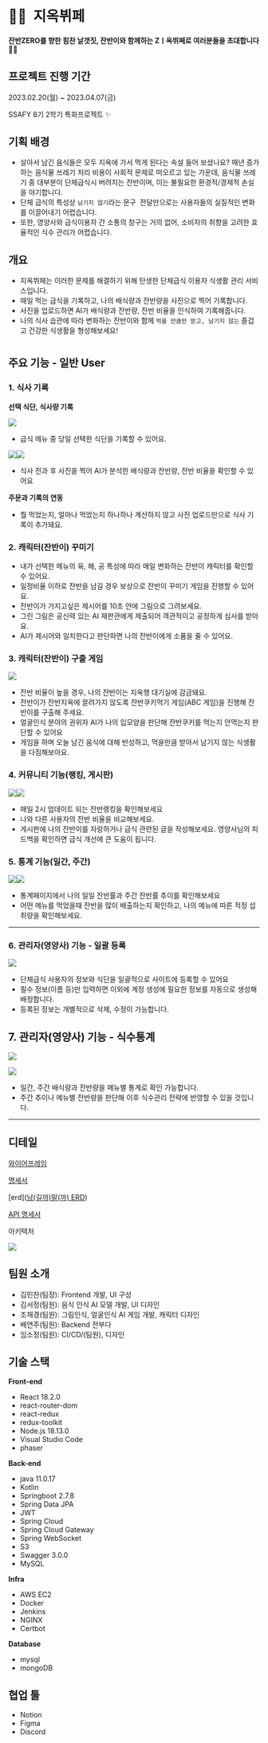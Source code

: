 # 🧛‍♀️  지옥뷔페

#### 잔반ZERO를 향한 힘찬 날갯짓, 잔반이와 함께하는 Zㅣ옥뷔페로 여러분들을 초대합니다👨‍🍳

## 프로젝트 진행 기간

2023.02.20(월) ~ 2023.04.07(금)

SSAFY 8기 2학기 특화프로젝트 ✨

## 기획 배경

- 살아서 남긴 음식들은 모두 지옥에 가서 먹게 된다는 속설 들어 보셨나요? 매년 증가하는 음식물 쓰레기 처리 비용이 사회적 문제로 떠오르고 있는 가운데, 음식물 쓰레기 중 대부분이 단체급식시 버려지는 잔반이며, 이는 불필요한 환경적/경제적 손실을 야기합니다.
- 단체 급식의 특성상 `남기지 않기`라는 문구  전달만으로는 사용자들의 실질적인 변화를 이끌어내기 어렵습니다.
- 또한, 영양사와 급식이용자 간 소통의 창구는 거의 없어, 소비자의 취향을 고려한 효율적인 식수 관리가 어렵습니다.

## 개요

- 지옥뷔페는 이러한 문제를 해결하기 위해 탄생한 단체급식 이용자 식생활 관리 서비스입니다.
- 매일 먹는 급식을 기록하고, 나의 배식량과 잔반량을 사진으로 찍어 기록합니다.
- 사진을 업로드하면 AI가 배식량과 잔반량, 잔반 비율을 인식하여 기록해줍니다.
- 나의 식사 습관에 따라 변화하는 잔반이와 함께 `먹을 만큼만 받고, 남기지 않는` 즐겁고 건강한 식생활을 형성해보세요!

#

## 주요 기능 - 일반 User

### 1. 식사 기록

**선택 식단, 식사량 기록**

![](https://raw.githubusercontent.com/Joripje/hell-banquet-reboot/master/A802%20Readme_assets/2023-04-07-10-22-44-image.png?msec=1680831888095)

- 급식 메뉴 중 당일 선택한 식단을 기록할 수 있어요.

![](https://raw.githubusercontent.com/Joripje/hell-banquet-reboot/master/A802%20Readme_assets/2023-04-07-10-23-59-image.png?msec=1680831888087)![](https://raw.githubusercontent.com/Joripje/hell-banquet-reboot/master/A802%20Readme_assets/2023-04-07-10-24-23-image.png?msec=1680831888095)

- 식사 전과 후 사진을 찍어 AI가 분석한 배식량과 잔반량, 잔반 비율을 확인할 수 있어요

**주문과 기록의 연동**

- 뭘 먹었는지, 얼마나 먹었는지 하나하나 계산하지 않고 사진 업로드만으로 식사 기록이 추가돼요.

### 2. 캐릭터(잔반이) 꾸미기

- 내가 선택한 메뉴의 육, 해, 공 특성에 따라 매일 변화하는 잔반이 캐릭터를 확인할 수 있어요.
- 일정비율 이하로 잔반을 남길 경우 보상으로 잔반이 꾸미기 게임을 진행할 수 있어요.
- 잔반이가 가지고싶은 제시어를 10초 안에 그림으로 그려보세요.
- 그린 그림은 공신력 있는 AI 재판관에게 제출되어 객관적이고 공정하게 심사를 받아요.
- AI가 제시어와 일치한다고 판단하면 나의 잔반이에게 소품을 줄 수 있어요.

### 3. 캐릭터(잔반이) 구출 게임

![](https://raw.githubusercontent.com/Joripje/hell-banquet-reboot/master/A802%20Readme_assets/2023-04-07-10-29-29-image.png?msec=1680831888096)

- 잔반 비율이 높을 경우, 나의 잔반이는 지옥행 대기실에 감금돼요.
- 잔반이가 잔반지옥에 끌려가지 않도록 잔반쿠키먹기 게임(ABC 게임)을 진행해 잔반이를 구출해 주세요.
- 얼굴인식 분야의 권위자 AI가 나의 입모양을 판단해 잔반쿠키를 먹는지 안먹는지 판단할 수 있어요
- 게임을 하며 오늘 남긴 음식에 대해 반성하고, 먹을만큼 받아서 남기지 않는 식생활을 다짐해보아요.

### 4. 커뮤니티 기능(랭킹, 게시판)

![](https://raw.githubusercontent.com/Joripje/hell-banquet-reboot/master/A802%20Readme_assets/2023-04-07-10-30-08-image.png?msec=1680831888095)![](https://raw.githubusercontent.com/Joripje/hell-banquet-reboot/master/A802%20Readme_assets/2023-04-07-10-32-16-image.png?msec=1680831888097)

- 매일 2시 업데이트 되는 잔반랭킹을 확인해보세요
- 나와 다른 사용자의 잔반 비율을 비교해보세요.
- 게시판에 나의 잔반이를 자랑하거나 급식 관련된 글을 작성해보세요. 영양사님의 피드백을 확인하면 급식 개선에 큰 도움이 됩니다.

### 5. 통계 기능(일간, 주간)

![](https://raw.githubusercontent.com/Joripje/hell-banquet-reboot/master/A802%20Readme_assets/2023-04-07-10-33-03-image.png?msec=1680831888086)![](https://raw.githubusercontent.com/Joripje/hell-banquet-reboot/master/A802%20Readme_assets/2023-04-07-10-35-08-image.png?msec=1680831888081)

- 통계페이지에서 나의 일일 잔반률과 주간 잔반률 추이를 확인해보세요
- 어떤 메뉴를 먹었을때 잔반을 많이 배출하는지 확인하고, 나의 메뉴에 따른 적정 섭취량을 확인해보세요.

---

### 6. 관리자(영양사) 기능 - 일괄 등록

![](https://raw.githubusercontent.com/Joripje/hell-banquet-reboot/master/A802%20Readme_assets/2023-04-07-10-37-09-image.png?msec=1680831888076)

- 단체급식 사용자의 정보와 식단을 일괄적으로 사이트에 등록할 수 있어요
- 필수 정보(이름 등)만 입력하면 이외에 계정 생성에 필요한 정보를 자동으로 생성해 배정합니다.
- 등록된 정보는 개별적으로 삭제, 수정이 가능합니다.

## 7. 관리자(영양사) 기능 - 식수통계

![](https://raw.githubusercontent.com/Joripje/hell-banquet-reboot/master/A802%20Readme_assets/2023-04-07-10-38-27-image.png?msec=1680831888082)

![](https://raw.githubusercontent.com/Joripje/hell-banquet-reboot/master/A802%20Readme_assets/2023-04-07-10-38-46-image.png?msec=1680831888082)

- 일간, 주간 배식량과 잔반량을 메뉴별 통계로 확인 가능합니다.
- 주간 추이나 메뉴별 잔반량을 판단해 이후 식수관리 전략에 반영할 수 있을 것입니다.

---

## 디테일

[와이어프레임](<[Figma](https://www.figma.com/file/Qg61ND5Q5YSaThTHQPjSS1/%EB%82%A8%EA%B8%B8%EA%B9%8C%3F%EB%A7%90%EA%B9%8C%3F?t=1NYlidAq2Voz1nHl-0)>)

[명세서](https://www.notion.so/3-1-98d3f69eb4514256b0e7ea8ff9980897)

[erd]([남(길까)말(까) ERD](https://www.erdcloud.com/d/Ftt89upZZt6uDgvNZ))

[API 명세서](https://www.notion.so/4b89c4dea0314905b611d522d96da7a7)

아키텍처

![](https://raw.githubusercontent.com/Joripje/hell-banquet-reboot/master/A802%20Readme_assets/ae51ef628d24e61bc7424d8d90a225bdf0a1ea08.PNG?msec=1680831888082)

## **팀원 소개**

- 김민찬(팀장): Frontend 개발, UI 구성
- 김서정(팀원): 음식 인식 AI 모델 개발, UI 디자인
- 조재경(팀원): 그림인식, 얼굴인식 AI 게임 개발, 캐릭터 디자인
- 배연주(팀원): Backend 전부다
- 임소정(팀원): CI/CD/(팀원), 디자인

## **기술 스택**

**Front-end**

- React 18.2.0
- react-router-dom
- react-redux
- redux-toolkit
- Node.js 18.13.0
- Visual Studio Code
- phaser

**Back-end**

- java 11.0.17
- Kotlin
- Springboot 2.7.8
- Spring Data JPA
- JWT
- Spring Cloud
- Spring Cloud Gateway
- Spring WebSocket
- S3
- Swagger 3.0.0
- MySQL

**Infra**

- AWS EC2
- Docker
- Jenkins
- NGINX
- Certbot

**Database**

- mysql
- mongoDB

## **협업 툴**

- Notion
- Figma
- Discord

